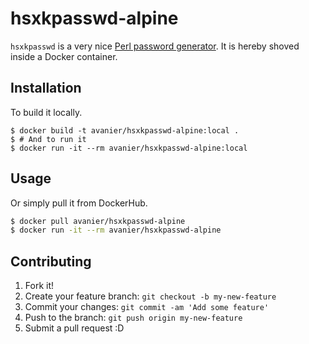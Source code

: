 # hsxkpasswd-alpine

`hsxkpasswd` is a very nice [Perl password generator](https://www.bartbusschots.ie/s/publications/software/xkpasswd/). It is hereby shoved inside a Docker container.

## Installation

To build it locally.

```shell
$ docker build -t avanier/hsxkpasswd-alpine:local .
$ # And to run it
$ docker run -it --rm avanier/hsxkpasswd-alpine:local
```

## Usage

Or simply pull it from DockerHub.

```bash
$ docker pull avanier/hsxkpasswd-alpine
$ docker run -it --rm avanier/hsxkpasswd-alpine
```

## Contributing

1. Fork it!
2. Create your feature branch: `git checkout -b my-new-feature`
3. Commit your changes: `git commit -am 'Add some feature'`
4. Push to the branch: `git push origin my-new-feature`
5. Submit a pull request :D
